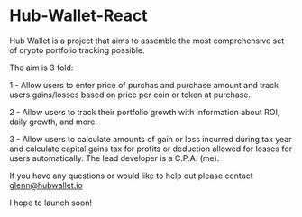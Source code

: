 # Hub-Wallet-React

Hub Wallet is a project that aims to assemble the most comprehensive set of crypto portfolio tracking possible. 

The aim is 3 fold: 

1 - Allow users to enter price of purchas and purchase amount and track users gains/losses based on price per coin or token at purchase. 

2 - Allow users to track their portfolio growth with information about ROI, daily growth, and more. 

3 - Allow users to calculate amounts of gain or loss incurred during tax year and calculate capital gains tax for profits or deduction allowed for losses for users automatically. The lead developer is a C.P.A. (me).

If you have any questions or would like to help out please contact glenn@hubwallet.io 

I hope to launch soon!

